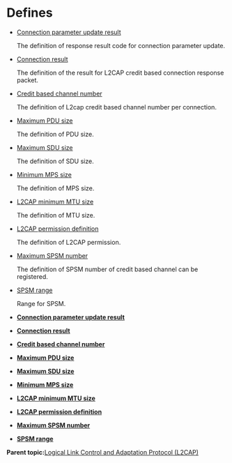 # Defines

-   [Connection parameter update result](GUID-A3D7C013-8FEB-4B16-926B-85A2FFEE3FDC.md)

    The definition of response result code for connection parameter update.

-   [Connection result](GUID-0DE9C2E4-57BE-459B-BCDA-804CB87A0587.md)

    The definition of the result for L2CAP credit based connection response packet.

-   [Credit based channel number](GUID-0312A22C-3A8E-4AFC-B30E-ADC57841FDDD.md)

    The definition of L2cap credit based channel number per connection.

-   [Maximum PDU size](GUID-3D335B11-7A29-4B17-A1DE-DF88BF0D7775.md)

    The definition of PDU size.

-   [Maximum SDU size](GUID-16A21455-F516-4100-A40F-0BF482CD6427.md)

    The definition of SDU size.

-   [Minimum MPS size](GUID-85566BFD-E776-4955-9FBF-F5992F78AF36.md)

    The definition of MPS size.

-   [L2CAP minimum MTU size](GUID-3D3DAB4D-5FC8-4CAA-BE96-E93529DDD62E.md)

    The definition of MTU size.

-   [L2CAP permission definition](GUID-FBAA7B37-37A8-4DAC-8CE8-BD431738030C.md)

    The definition of L2CAP permission.

-   [Maximum SPSM number](GUID-EA934C03-B32A-4AA2-942F-7DF2EECC1C89.md)

    The definition of SPSM number of credit based channel can be registered.

-   [SPSM range](GUID-9A3A86AC-4326-4951-91DA-05D646B2880A.md)

    Range for SPSM.


-   **[Connection parameter update result](GUID-A3D7C013-8FEB-4B16-926B-85A2FFEE3FDC.md)**  

-   **[Connection result](GUID-0DE9C2E4-57BE-459B-BCDA-804CB87A0587.md)**  

-   **[Credit based channel number](GUID-0312A22C-3A8E-4AFC-B30E-ADC57841FDDD.md)**  

-   **[Maximum PDU size](GUID-3D335B11-7A29-4B17-A1DE-DF88BF0D7775.md)**  

-   **[Maximum SDU size](GUID-16A21455-F516-4100-A40F-0BF482CD6427.md)**  

-   **[Minimum MPS size](GUID-85566BFD-E776-4955-9FBF-F5992F78AF36.md)**  

-   **[L2CAP minimum MTU size](GUID-3D3DAB4D-5FC8-4CAA-BE96-E93529DDD62E.md)**  

-   **[L2CAP permission definition](GUID-FBAA7B37-37A8-4DAC-8CE8-BD431738030C.md)**  

-   **[Maximum SPSM number](GUID-EA934C03-B32A-4AA2-942F-7DF2EECC1C89.md)**  

-   **[SPSM range](GUID-9A3A86AC-4326-4951-91DA-05D646B2880A.md)**  


**Parent topic:**[Logical Link Control and Adaptation Protocol \(L2CAP\)](GUID-AC63CD9D-49A9-43C4-9C19-26FB8461730B.md)


